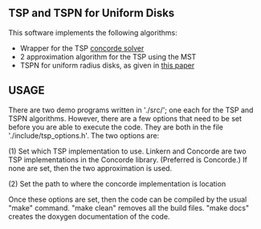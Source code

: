 TSP and TSPN for Uniform Disks
------------------------------

This software implements the following algorithms:
* Wrapper for the TSP [concorde solver](http://www.math.uwaterloo.ca/tsp/concorde.html)
* 2 approximation algorithm for the TSP using the MST
* TSPN for uniform radius disks, as given in [this paper](http://www.ams.sunysb.edu/~jsbm/papers/tspn-soda01.pdf)


USAGE
-----

There are two demo programs written in './src/'; one each for the TSP and TSPN algorithms. However, there are a few options that need to be set before you are able to execute the code. They are both in the file './include/tsp_options.h'. The two options are:

(1) Set which TSP implementation to use. Linkern and Concorde are two TSP implementations in the Concorde library. (Preferred is Concorde.) If none are set, then the two approximation is used.

(2) Set the path to where the concorde implementation is location

Once these options are set, then the code can be compiled by the usual "make" command. "make clean" removes all the build files. "make docs" creates the doxygen documentation of the code.